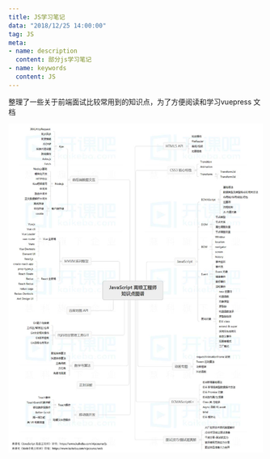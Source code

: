 ```yaml
---
title: JS学习笔记
data: "2018/12/25 14:00:00"
tag: JS
meta: 
- name: description
  content: 部分js学习笔记
- name: keywords
  content: JS
--- 
```


整理了一些关于前端面试比较常用到的知识点，为了方便阅读和学习vuepress 文档

![相关知识点,开课吧提供](../.vuepress/public/img/51563262972_.pic_hd.jpg)

<my-gitalk></my-gitalk>

